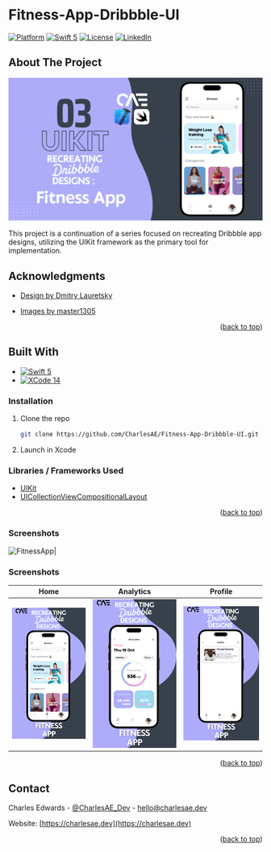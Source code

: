 # Fitness-App-Dribbble-UI
<a name="readme-top"></a>
[![Platform](https://img.shields.io/badge/Platform-iOS-lightgrey.svg)]()
[![Swift 5](https://img.shields.io/badge/Swift-5.0-orange.svg)](https://swift.org)
[![License](http://img.shields.io/badge/license-MIT-lightgrey.svg?style=flat
            )](http://mit-license.org)
[![LinkedIn][linkedin-shield]][linkedin-url]
## About The Project

[![Dribbble - Fitness App][product-screenshot]](https://dribbble.com/shots/16008425-Fitness-App)


This project is a continuation of a series focused on recreating Dribbble app designs, utilizing the UIKit framework as the primary tool for implementation.

## Acknowledgments

* [Design by Dmitry Lauretsky](https://dribbble.com/dlauretsky)
  
* [Images by master1305](https://www.freepik.com/author/master1305)

<p align="right">(<a href="#readme-top">back to top</a>)</p>

## Built With

* [![Swift 5][Swift]][Swift-url]
* [![XCode 14][Xcode]][Xcode-url]



### Installation

1. Clone the repo
   ```sh
   git clone https://github.com/CharlesAE/Fitness-App-Dribbble-UI.git
   ```
2. Launch in Xcode

### Libraries / Frameworks Used
* [UIKit](https://developer.apple.com/documentation/uikit)
* [UICollectionViewCompositionalLayout](https://developer.apple.com/documentation/uikit/uicollectionviewcompositionallayout)

<p align="right">(<a href="#readme-top">back to top</a>)</p>
   



### Screenshots

![FitnessApp]()|
### Screenshots
Home            |  Analytics |  Profile
:-------------------------:|:-------------------------:|:-------------------------:
![Home](https://raw.githubusercontent.com/CharlesAE/Fitness-App-Dribbble-UI/main/Fitness%20App%20Dribbble%20UI/screenshots/Dribbble_UI_Fitness_App_Home.png)  |   ![Analytics](https://raw.githubusercontent.com/CharlesAE/Fitness-App-Dribbble-UI/main/Fitness%20App%20Dribbble%20UI/screenshots/Dribbble_UI_Fitness_App_Analytics.png)  |   ![Profile](https://raw.githubusercontent.com/CharlesAE/Fitness-App-Dribbble-UI/main/Fitness%20App%20Dribbble%20UI/screenshots/Dribbble_UI_Fitness_App_Profile.png)   

<p align="right">(<a href="#readme-top">back to top</a>)</p>

## Contact

Charles Edwards - [@CharlesAE_Dev](https://twitter.com/CharlesAE_Dev) - hello@charlesae.dev

Website: [https://charlesae.dev](https://charlesae.dev)

<p align="right">(<a href="#readme-top">back to top</a>)</p>

  <!-- MARKDOWN LINKS & IMAGES -->
<!-- https://www.markdownguide.org/basic-syntax/#reference-style-links -->
[linkedin-shield]: https://img.shields.io/badge/LinkedIn-%230077B5.svg?&style=flat-square&logo=linkedin&logoColor=white
[linkedin-url]: https://www.linkedin.com/in/charlesae/
[Swift]: https://img.shields.io/badge/swift-F54A2A?style=for-the-badge&logo=swift&logoColor=white
[Swift-url]: https://www.swift.org/
[Xcode]: https://img.shields.io/badge/Xcode-007ACC?style=for-the-badge&logo=Xcode&logoColor=white
[Xcode-url]: https://developer.apple.com/xcode/
[product-screenshot]: https://raw.githubusercontent.com/CharlesAE/Fitness-App-Dribbble-UI/main/Fitness%20App%20Dribbble%20UI/screenshots/Dribbble_UI_Fitness_App.png
